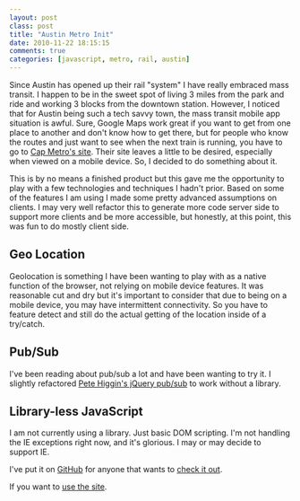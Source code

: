 ```yaml
---
layout: post
class: post
title: "Austin Metro Init"
date: 2010-11-22 18:15:15
comments: true
categories: [javascript, metro, rail, austin]
---
```

Since Austin has opened up their rail "system" I have really embraced mass transit. I happen to be in the sweet spot of living 3 miles from the park and ride and working 3 blocks from the downtown station. However, I noticed that for Austin being such a tech savvy town, the mass transit mobile app situation is awful. Sure, Google Maps work great if you want to get from one place to another and don't know how to get there, but for people who know the routes and just want to see when the next train is running, you have to go to [Cap Metro's site](http://capmetro.org/). Their site leaves a little to be desired, especially when viewed on a mobile device. So, I decided to do something about it.

This is by no means a finished product but this gave me the opportunity to play with a few technologies and techniques I hadn't prior. Based on some of the features I am using I made some pretty advanced assumptions on clients. I may very well refactor this to generate more code server side to support more clients and be more accessible, but honestly, at this point, this was fun to do mostly client side.

## Geo Location

Geolocation is something I have been wanting to play with as a native function of the browser, not relying on mobile device features. It was reasonable cut and dry but it's important to consider that due to being on a mobile device, you may have intermittent connectivity. So you have to feature detect and still do the actual getting of the location inside of a try/catch.

## Pub/Sub

I've been reading about pub/sub a lot and have been wanting to try it. I slightly refactored [Pete Higgin's jQuery pub/sub](http://github.com/phiggins42/bloody-jquery-plugins) to work without a library.

## Library-less JavaScript

I am not currently using a library. Just basic DOM scripting. I'm not handling the IE exceptions right now, and it's glorious. I may or may decide to support IE.

I've put it on [GitHub](http://github.com/) for anyone that wants to [check it out](http://github.com/craveytrain/AustinMetro).

If you want to [use the site](http://metro.craveytrain.com/).